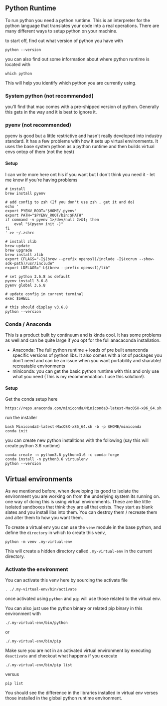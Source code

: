 ## Python Runtime

To run python you need a python runtime. This is an interpreter for the python language that translates your code into a real operations.
There are many different ways to setup python on your machine.

to start off, find out what version of python you have with

```
python --version
```

you can also find out some information about where python runtime is located with

```
which python
```

This will help you identify which python you are currently using.

### System python (not recommended)

you'll find that mac comes with a pre-shipped version of python. Generally this gets in the way and it is best to ignore it.


### pyenv (not recommended)

pyenv is good but a little restrictive and hasn't really developed into industry standard. It has a few problems with how it sets up virtual environments. It uses the base system python as a python runtime and then builds virtual envs ontop of them (not the best)

#### Setup
I can write more here ont his if you want but I don't think you need it - let me know if you're having problems
````
# install
brew install pyenv

# add config to zsh (If you don't use zsh , get it and do)
echo '
export PYENV_ROOT="$HOME/.pyenv"
export PATH="$PYENV_ROOT/bin:$PATH"
if command -v pyenv 1>/dev/null 2>&1; then
    eval "$(pyenv init -)"
fi
' >> ~/.zshrc

# install zlib
brew update
brew upgrade
brew install zlib
export CFLAGS="-I$(brew --prefix openssl)/include -I$(xcrun --show-sdk-path)/usr/include"
export LDFLAGS="-L$(brew --prefix openssl)/lib"

# set python 3.6.8 as default
pyenv install 3.6.8
pyenv global 3.6.8

# update config in current terminal
exec $SHELL

# this should display v3.6.8
python --version
````


### Conda / Anaconda
This is a product built by continuum and is kinda cool. It has some problems as well and can be quite large if you opt for the full anacaconda installation.
* Anaconda: The full python runtime + loads of pre built ananconda specific versions of python libs. It also comes with a lot of packages you don't need and can be an issue when you want portability and sharable/ recreatable environments
* miniconda: you can get the basic python runtime with this and only use what you need (This is my recommendation. I use this solution!).

#### Setup

Get the conda setup here
```
https://repo.anaconda.com/miniconda/Miniconda3-latest-MacOSX-x86_64.sh
```

run the installer
```
bash Miniconda3-latest-MacOSX-x86_64.sh -b -p $HOME/miniconda
conda init
```

you can create new python installtions with the following (say this will create python 3.6 runtime)
```
conda create -n python3.6 python=3.6 -c conda-forge
conda install -n python3.6 virtualenv
python --version
```



## Virtual environments

As we mentioned before, when developing its good to isolate the environment you are working on from the underlying system its running on.
one way of doing this is using virtual environments. These are like little isolated sandboxes that think they are all that exists.
They start as blank slates and you install libs into them. You can destroy them / recreate them and alter them to how you want them.

To create a virtual env you can use the `venv` module in the base python, and define the `directory` in which to create this venv,

```
python -m venv .my-virtual-env
```
This will create a hidden directory called `.my-virtual-env` in the current directory.

### Activate the environment

You can activate this venv here by sourcing the activate file
```
. ./.my-virtual-env/bin/activate
```

once activated using `python` and `pip` will use those related to the virtual env.

You can also  just use the python binary or related pip binary in this environment with
```
./.my-virtual-env/bin/python
```
or
```
./.my-virtual-env/bin/pip
```

Make sure you are not in an activated virtual environment by executing `deactivate` and checkout what happens if you execute
```
./.my-virtual-env/bin/pip list
```
versus
```
pip list
```

You should see the difference in the libraries installed in virtual env verses those installed in the global python runtime environment.
